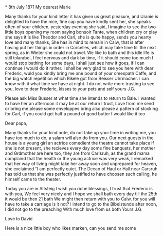  <Wildbad>* 8th July 1871
My dearest Marie

Many thanks for your kind letter it has given us great pleasure, and Uranie is delighted to have the nice, fine cap you have kindly sent her, she speaks often of your children, yesterday evening she said, I imagine to see the two little boys opening my room saying bonsoir Tante, when children cry or play she says it is like Theodor and Carl, she is quite happy, sends you hearty love and many thanks, She has in mind to remain in Calw, that is after having put her things in order in Corcelles, which may take time till the next spring, as in Winter she could not travel. We like to bath and this idle life is still tolarabel, I feel nervous and dark by time, if it should come too much I would stop bathing for some days, I shall just see how it goes, if I can continue I would do it rather. I shall be very glad to see you here with dear Frederic, wuld you kindly bring me one pound of your omeopath Caffe, and the big watch repetition which Rikele got from Beisser Uhrmacher. I can know with it what time we have at night. I do not write more trusting to see you, love to dear Frederic, kisses to your pets and self
 yours J.G.

Please ask Miss Busser at what time she intends to return to Bale. I wanted to have her an afternoon it may be at our return I trust, Love from me send or bring me please some enveloppes bring also please a pattern of stocking for Carl, if you could get half a pound of good butter I would like it too 


Dear papa,

Many thanks for your kind note, do not take up your time in writing me, you have too much to do, a salam will also do from you. Our next guests in the house is a young girl an actrice comedient the theatre cannot take place if she is not present, she recieves every day some fine banquets, her mother and Grdmother are here too, they are from Carlsruh, as the grand mama complaind that the health or the young actrice was very weak, I remarked that her way of living might take her away soon and unprepared for heaven, she exclaimed "I am perfectly quiet. The Decan of Haul or Hall near Carsruh has told us that she was perfectly justified to have choosen such calling, he himself came to the theater.

Today you are in Altsteig I wish you riche blessings, I trust that Frederic is with you, We feel very nicely and I hope we shall bath every day till the 25th it would be then 21 bath We might then return with you to Calw, for you will have to take a carriage is it not? I intend to go to the Bibelstunde after noon, I did not go to the preaching With much love from us both
 Yours J.G.

Love to David

Here is a nice little boy who likes marken, can you send me some 